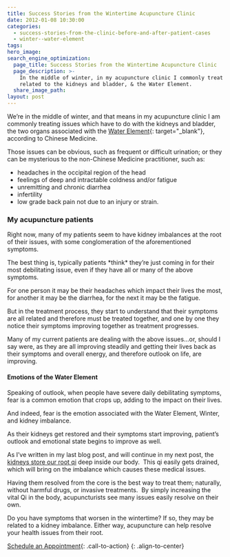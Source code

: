 ```yaml
---
title: Success Stories from the Wintertime Acupuncture Clinic
date: 2012-01-08 10:30:00
categories:
  - success-stories-from-the-clinic-before-and-after-patient-cases
  - winter--water-element
tags:
hero_image:
search_engine_optimization:
  page_title: Success Stories from the Wintertime Acupuncture Clinic
  page_description: >-
    In the middle of winter, in my acupuncture clinic I commonly treat issues
    related to the kidneys and bladder, & the Water Element.
  share_image_path:
layout: post
---
```


We’re in the middle of winter, and that means in my acupuncture clinic I am commonly treating issues which have to do with the kidneys and bladder, the two organs associated with the [Water Element](/2017/12/31/water-element-its-depths-will-keep-you-balanced-in-winter/){: target="_blank"}, according to Chinese Medicine.

Those issues can be obvious, such as frequent or difficult urination; or they can be mysterious to the non-Chinese Medicine practitioner, such as:

* headaches in the occipital region of the head
* feelings of deep and intractable coldness and/or fatigue
* unremitting and chronic diarrhea
* infertility
* low grade back pain not due to an injury or strain.

### My acupuncture patients

Right now, many of my patients seem to have kidney imbalances at the root of their issues, with some conglomeration of the aforementioned symptoms.&nbsp;

The best thing is, typically patients \*think\* they’re just coming in for their most debilitating issue, even if they have all or many of the above symptoms.&nbsp;

For one person it may be their headaches which impact their lives the most, for another it may be the diarrhea, for the next it may be the fatigue. &nbsp;

But in the treatment process, they start to understand that their symptoms are all related and therefore must be treated together, and one by one they notice their symptoms improving together as treatment progresses.&nbsp;

Many of my current patients are dealing with the above issues…or, should I say were, as they are all improving steadily and getting their lives back as their symptoms and overall energy, and therefore outlook on life, are improving.

#### Emotions of the Water Element

Speaking of outlook, when people have severe daily debilitating symptoms, fear is a common emotion that crops up, adding to the impact on their lives.&nbsp;

And indeed, fear is the emotion associated with the Water Element, Winter, and kidney imbalance.&nbsp;

As their kidneys get restored and their symptoms start improving, patient’s outlook and emotional state begins to improve as well.

As I’ve written in my last blog post, and will continue in my next post, the [kidneys store our root qi](/2017/12/29/is-your-jing-depleted-a-chinese-medicine-concept-you-may-want-to-know-about/) deep inside our body.&nbsp; This qi easily gets drained, which will bring on the imbalance which causes these medical issues.&nbsp;

Having them resolved from the core is the best way to treat them; naturally, without harmful drugs, or invasive treatments.&nbsp; By simply increasing the vital Qi in the body, acupuncturists see many issues easily resolve on their own.

Do you have symptoms that worsen in the wintertime? If so, they may be related to a kidney imbalance. Either way, acupuncture can help resolve your health issues from their root.

[Schedule an Appointment](/make-an-appointment/){: .call-to-action}
{: .align-to-center}